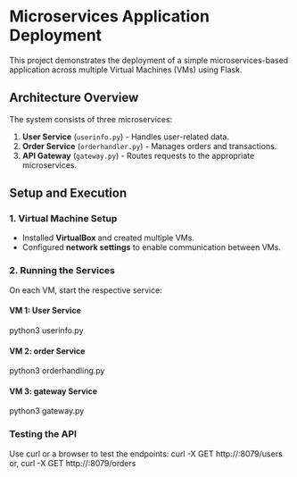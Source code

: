 # Microservices Application Deployment

This project demonstrates the deployment of a simple microservices-based application across multiple Virtual Machines (VMs) using Flask.

## Architecture Overview

The system consists of three microservices:
1. **User Service** (`userinfo.py`) - Handles user-related data.
2. **Order Service** (`orderhandler.py`) - Manages orders and transactions.
3. **API Gateway** (`gateway.py`) - Routes requests to the appropriate microservices.

## Setup and Execution

### 1. Virtual Machine Setup
- Installed **VirtualBox** and created multiple VMs.
- Configured **network settings** to enable communication between VMs.

### 2. Running the Services
On each VM, start the respective service:

#### **VM 1: User Service**
python3 userinfo.py

#### **VM 2: order Service**
python3 orderhandling.py

#### **VM 3: gateway Service**
python3 gateway.py

 ### **Testing the API**
Use curl or a browser to test the endpoints:
curl -X GET http://<gateway-ip>:8079/users
or,
curl -X GET http://<gateway-ip>:8079/orders